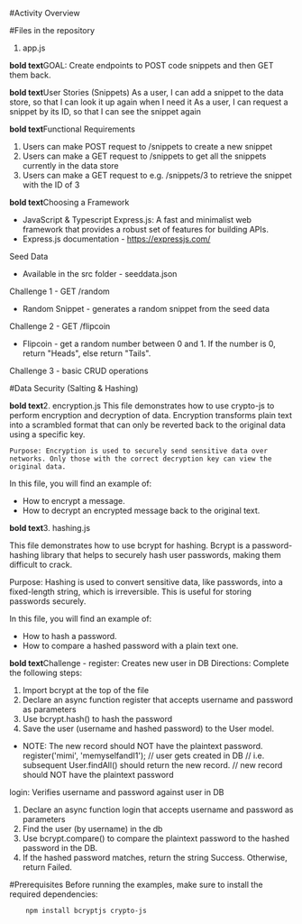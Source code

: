 #Activity Overview

#Files in the repository

1. app.js 

**bold text**GOAL: Create endpoints to POST code snippets and then GET them back.

**bold text**User Stories (Snippets)
As a user, I can add a snippet to the data store, so that I can look it up again when I need it
As a user, I can request a snippet by its ID, so that I can see the snippet again

**bold text**Functional Requirements
1. Users can make POST request to /snippets to create a new snippet
2. Users can make a GET request to /snippets to get all the snippets currently in the data store
3. Users can make a GET request to e.g. /snippets/3 to retrieve the snippet with the ID of 3

**bold text**Choosing a Framework
- JavaScript & Typescript	Express.js: A fast and minimalist web framework that provides a robust set of features for building APIs.	
- Express.js documentation - https://expressjs.com/

Seed Data
- Available in the src folder - seeddata.json 

Challenge 1 - GET /random
 - Random Snippet - generates a random snippet from the seed data

Challenge 2 - GET /flipcoin
- Flipcoin - get a random number between 0 and 1. If the number is 0, return "Heads", else return "Tails".

Challenge 3 - basic CRUD operations

#Data Security (Salting & Hashing)

**bold text**2. encryption.js
This file demonstrates how to use crypto-js to perform encryption and decryption of data. Encryption transforms plain text into a scrambled format that can only be reverted back to the original data using a specific key.

    Purpose: Encryption is used to securely send sensitive data over networks. Only those with the correct decryption key can view the original data.

In this file, you will find an example of:

 - How to encrypt a message.
 - How to decrypt an encrypted message back to the original text.

**bold text**3. hashing.js

This file demonstrates how to use bcrypt for hashing. Bcrypt is a password-hashing library that helps to securely hash user passwords, making them difficult to crack.

Purpose: Hashing is used to convert sensitive data, like passwords, into a fixed-length string, which is irreversible. This is useful for storing passwords securely.

In this file, you will find an example of:

 - How to hash a password.
 - How to compare a hashed password with a plain text one.

**bold text**Challenge - register: Creates new user in DB
Directions: Complete the following steps:   

1. Import bcrypt at the top of the file
2. Declare an async function register that accepts username and password as parameters
3. Use bcrypt.hash() to hash the password
4. Save the user (username and hashed password) to the User model.
 - NOTE: The new record should NOT have the plaintext password.
     register('mimi', 'memyselfandI1');
        // user gets created in DB
        // i.e. subsequent User.findAll() should return the new record.
        // new record should NOT have the plaintext password

login: Verifies username and password against user in DB 
1. Declare an async function login that accepts username and password as parameters
2. Find the user (by username) in the db
3. Use bcrypt.compare() to compare the plaintext password to the hashed password in the DB.
4. If the hashed password matches, return the string Success. Otherwise, return Failed.

#Prerequisites
Before running the examples, make sure to install the required dependencies:
```bash
    npm install bcryptjs crypto-js